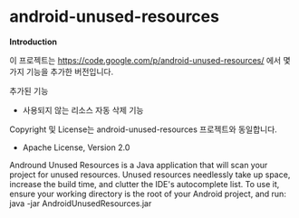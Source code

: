 android-unused-resources
========================

<b>Introduction</b>

이 프로젝트는 https://code.google.com/p/android-unused-resources/ 에서 몇가지 기능을 추가한 버전입니다.

추가된 기능
   - 사용되지 않는 리소스 자동 삭제 기능

Copyright 및 License는 android-unused-resources 프로젝트와 동일합니다.
- Apache License, Version 2.0



Andround Unused Resources is a Java application that will scan your project for unused resources. Unused resources needlessly take up space, increase the build time, and clutter the IDE's autocomplete list.  To use it, ensure your working directory is the root of your Android project, and run:  java -jar AndroidUnusedResources.jar

